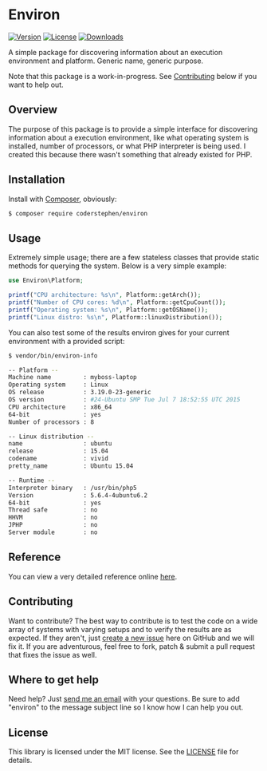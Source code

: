 # Environ
[![Version](https://img.shields.io/packagist/v/coderstephen/environ.svg)](https://packagist.org/packages/coderstephen/environ)
[![License](https://img.shields.io/packagist/l/coderstephen/environ.svg)](https://packagist.org/packages/coderstephen/environ)
[![Downloads](https://img.shields.io/packagist/dt/coderstephen/environ.svg)](https://packagist.org/packages/coderstephen/environ)

A simple package for discovering information about an execution environment and platform. Generic name, generic purpose.

Note that this package is a work-in-progress. See [Contributing](#contributing) below if you want to help out.

## Overview
The purpose of this package is to provide a simple interface for discovering information about a execution environment, like what operating system is installed, number of processors, or what PHP interpreter is being used. I created this because there wasn't something that already existed for PHP.

## Installation
Install with [Composer](http://getcomposer.org), obviously:

```sh
$ composer require coderstephen/environ
```

## Usage
Extremely simple usage; there are a few stateless classes that provide static methods for querying the system. Below is a very simple example:

```php
use Environ\Platform;

printf("CPU architecture: %s\n", Platform::getArch());
printf("Number of CPU cores: %d\n", Platform::getCpuCount());
printf("Operating system: %s\n", Platform::getOSName());
printf("Linux distro: %s\n", Platform::linuxDistribution());
```

You can also test some of the results environ gives for your current environment with a provided script:

```sh
$ vendor/bin/environ-info

-- Platform --
Machine name         : myboss-laptop
Operating system     : Linux
OS release           : 3.19.0-23-generic
OS version           : #24-Ubuntu SMP Tue Jul 7 18:52:55 UTC 2015
CPU architecture     : x86_64
64-bit               : yes
Number of processors : 8

-- Linux distribution --
name                 : ubuntu
release              : 15.04
codename             : vivid
pretty_name          : Ubuntu 15.04

-- Runtime --
Interpreter binary   : /usr/bin/php5
Version              : 5.6.4-4ubuntu6.2
64-bit               : yes
Thread safe          : no
HHVM                 : no
JPHP                 : no
Server module        : no
```

## Reference
You can view a very detailed reference online [here](http://coderstephen.github.io/environ/api).

## Contributing
Want to contribute? The best way to contribute is to test the code on a wide array of systems with varying setups and to verify the results are as expected. If they aren't, just [create a new issue](https://github.com/coderstephen/environ/issues/new) here on GitHub and we will fix it. If you are adventurous, feel free to fork, patch & submit a pull request that fixes the issue as well.

## Where to get help
Need help? Just [send me an email](mailto:me@stephencoakley.com) with your questions. Be sure to add "environ" to the message subject line so I know how I can help you out.

## License
This library is licensed under the MIT license. See the [LICENSE](LICENSE) file for details.
